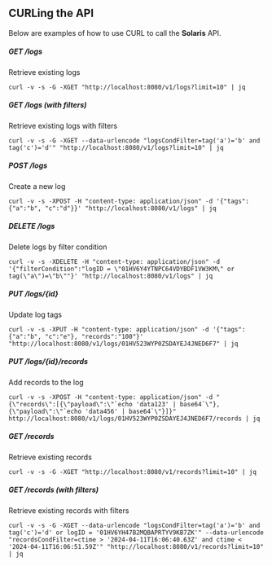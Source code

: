 ## CURLing the API
Below are examples of how to use CURL to call the **Solaris** API.

##### GET /logs
Retrieve existing logs
```
curl -v -s -G -XGET "http://localhost:8080/v1/logs?limit=10" | jq
```

##### GET /logs (with filters)
Retrieve existing logs with filters
```
curl -v -s -G -XGET --data-urlencode "logsCondFilter=tag('a')='b' and tag('c')='d'" "http://localhost:8080/v1/logs?limit=10" | jq
```

##### POST /logs
Create a new log
```
curl -v -s -XPOST -H "content-type: application/json" -d '{"tags":{"a":"b", "c":"d"}}' "http://localhost:8080/v1/logs" | jq
```

##### DELETE /logs
Delete logs by filter condition
```
curl -v -s -XDELETE -H "content-type: application/json" -d '{"filterCondition":"logID = \"01HV6Y4YTNPC64VDYBDF1VW3KM\" or tag(\"a\")=\"b\""}' "http://localhost:8080/v1/logs" | jq
```

##### PUT /logs/{id}
Update log tags
```
curl -v -s -XPUT -H "content-type: application/json" -d '{"tags":{"a":"b", "c":"e"}, "records":"100"}' "http://localhost:8080/v1/logs/01HV523WYP0ZSDAYEJ4JNED6F7" | jq
```

##### PUT /logs/{id}/records
Add records to the log
```
curl -v -s -XPOST -H "content-type: application/json" -d "{\"records\":[{\"payload\":\"`echo 'data123' | base64`\"}, {\"payload\":\"`echo 'data456' | base64`\"}]}" http://localhost:8080/v1/logs/01HV523WYP0ZSDAYEJ4JNED6F7/records | jq
```

##### GET /records
Retrieve existing records
```
curl -v -s -G -XGET "http://localhost:8080/v1/records?limit=10" | jq
```

##### GET /records (with filters)
Retrieve existing records with filters
```
curl -v -s -G -XGET --data-urlencode "logsCondFilter=tag('a')='b' and tag('c')='d' or logID = '01HV6YH47B2MQBAPRTYV9KB7ZK'" --data-urlencode "recordsCondFilter=ctime > '2024-04-11T16:06:40.63Z' and ctime < '2024-04-11T16:06:51.59Z'" "http://localhost:8080/v1/records?limit=10" | jq
```
